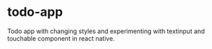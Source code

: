 # todo-app
Todo app with changing styles and experimenting with textinput and touchable component in react native.
